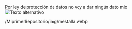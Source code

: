 Por ley de protección de datos no voy a dar ningún dato mio
![Texto alternativo](/MiprimerRepositorio/img/mestalla.webp)

/MiprimerRepositorio/img/mestalla.webp
